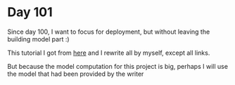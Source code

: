 # Day 101

Since day 100, I want to focus for deployment, but without leaving the building model part :)

This tutorial I got from [here](https://towardsdatascience.com/model-deployment-using-flask-c5dcbb6499c9) and I rewrite all by myself, except all links.

But because the model computation for this project is big, perhaps I will use the model that had been provided by the writer

